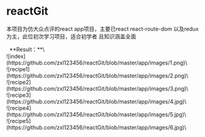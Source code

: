 # reactGit
<p>本项目为仿大众点评的react app项目，主要已react react-route-dom 以及redux为主，此位初次学习项目，适合初学者 且知识涵盖全面</p>  
**Result：**\<br>
 ![index](https://github.com/zxl123456/reactGit/blob/master/app/images/1.png)\<br>
 ![recipe1](https://github.com/zxl123456/reactGit/blob/master/app/images/2.png)\<br>
 ![recipe2](https://github.com/zxl123456/reactGit/blob/master/app/images/3.png)\<br>
 ![recipe3](https://github.com/zxl123456/reactGit/blob/master/app/images/4.jpg)\<br>
 ![recipe4](https://github.com/zxl123456/reactGit/blob/master/app/images/5.jpg)\<br>
 ![recipe5](https://github.com/zxl123456/reactGit/blob/master/app/images/6.jpg)\<br>
